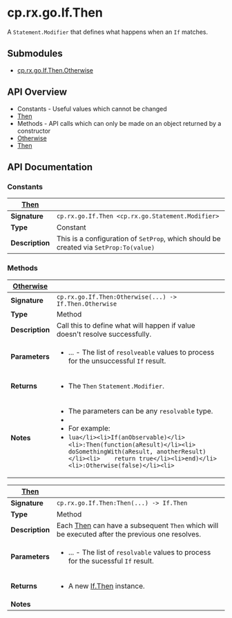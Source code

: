 # cp.rx.go.If.Then

A `Statement.Modifier` that defines what happens when an `If` matches.

## Submodules
 * [cp.rx.go.If.Then.Otherwise](cp.rx.go.If.Then.Otherwise.md)

## API Overview
* Constants - Useful values which cannot be changed
 * [Then](#Then)
* Methods - API calls which can only be made on an object returned by a constructor
 * [Otherwise](#Otherwise)
 * [Then](#Then)

## API Documentation

### Constants

| [Then](#Then)         |                                                                                     |
| --------------------------------------------|-------------------------------------------------------------------------------------|
| **Signature**                               | `cp.rx.go.If.Then <cp.rx.go.Statement.Modifier>`                                                                    |
| **Type**                                    | Constant                                                                     |
| **Description**                             | This is a configuration of `SetProp`, which should be created via `SetProp:To(value)`                                                                     |

### Methods

| [Otherwise](#Otherwise)         |                                                                                     |
| --------------------------------------------|-------------------------------------------------------------------------------------|
| **Signature**                               | `cp.rx.go.If.Then:Otherwise(...) -> If.Then.Otherwise`                                                                    |
| **Type**                                    | Method                                                                     |
| **Description**                             | Call this to define what will happen if value doesn't resolve successfully.                                                                     |
| **Parameters**                              | <ul><li>...  - The list of `resolveable` values to process for the unsuccessful `If` result.</li></ul> |
| **Returns**                                 | <ul><li>The `Then` `Statement.Modifier`.</li></ul>          |
| **Notes**                                   | <ul><li>The parameters can be any `resolvable` type.</li><li></li><li>For example:</li><li>```lua</li><li>If(anObservable)</li><li>:Then(function(aResult)</li><li>    doSomethingWith(aResult, anotherResult)</li><li>    return true</li><li>end)</li><li>:Otherwise(false)</li><li>```</li></ul>                |

| [Then](#Then)         |                                                                                     |
| --------------------------------------------|-------------------------------------------------------------------------------------|
| **Signature**                               | `cp.rx.go.If.Then:Then(...) -> If.Then`                                                                    |
| **Type**                                    | Method                                                                     |
| **Description**                             | Each [Then](cp.rx.go.If.Then.md) can have a subsequent `Then` which will be executed after the previous one resolves.                                                                     |
| **Parameters**                              | <ul><li>...  - The list of `resolvable` values to process for the sucessful `If` result.</li></ul> |
| **Returns**                                 | <ul><li>A new [If.Then](cp.rx.go.If.Then.md) instance.</li></ul>          |
| **Notes**                                   | <ul></ul>                |

